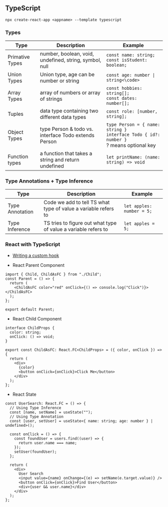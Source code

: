 ## TypeScript

`npx create-react-app <appname> --template typescript`

### Types

| Type            | Description                                            | Example                                                                                            |
| --------------- | ------------------------------------------------------ | -------------------------------------------------------------------------------------------------- |
| Primative Types | number, boolean, void, undefined, string, symbol, null | `const name: string;` <br/> `const isStudent: boolean;`                                            |
| Union Types     | Union type, age can be number or string                | <code>const age: number &#124; string<\code>                                                       |
| Array Types     | array of numbers or array of strings                   | `const hobbies: string[];` <br/> `const dates: number[];`                                          |
| Tuples          | data type containing two different data types          | `const role: [number, string];`                                                                    |
| Object Types    | type Person & todo vs. interface Todo extends Person   | `type Person = { name: string }` <br/> `interface Todo { id?: number }` <br/> ? means optional key |
| Function types  | a function that takes a string and return undefined    | `let printName: (name: string) => void`                                                            |

### Type Annotations + Type Inference

| Type            | Description                                                    | Example                   |
| --------------- | -------------------------------------------------------------- | ------------------------- |
| Type Annotation | Code we add to tell TS what type of value a variable refers to | `let apples: number = 5;` |
| Type Inference  | TS tries to figure out what type of value a variable refers to | `let apples = 5;`         |

### React with TypeScript

- [Writing a custom hook](https://fettblog.eu/typescript-react-typeing-custom-hooks/)

- React Parent Component

```
import { Child, ChildAsFC } from "./Child";
const Parent = () => {
  return (
    <ChildAsFC color="red" onClick={() => console.log("Click")}></ChildAsFC>
  );
};

export default Parent;
```

- React Child Component

```
interface ChildProps {
  color: string;
  onClick: () => void;
}

export const ChildAsFC: React.FC<ChildProps> = ({ color, onClick }) => {
  return (
    <div>
      {color}
      <button onClick={onClick}>Click Me</button>
    </div>
  );
};

```

- React State

```
const UserSearch: React.FC = () => {
  // Using Type Inference
  const [name, setName] = useState("");
  // Using Type Annotation
  const [user, setUser] = useState<{ name: string; age: number } | undefined>();

  const onClick = () => {
    const foundUser = users.find((user) => {
      return user.name === name;
    });
    setUser(foundUser);
  };

  return (
    <div>
      User Search
      <input value={name} onChange={(e) => setName(e.target.value)} />
      <button onClick={onClick}>Find User</button>
      <div>{user && user.name}</div>
    </div>
  );
};
```
